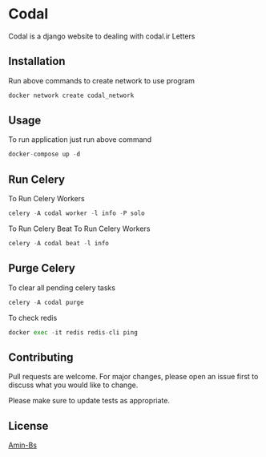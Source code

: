 # Codal

Codal is a django website to dealing with codal.ir Letters

## Installation

Run above commands to create network to use program

```bash
docker network create codal_network
```

## Usage
To run application just run above command
```python
docker-compose up -d
```

## Run Celery
To Run Celery Workers
```python
celery -A codal worker -l info -P solo
```
To Run Celery Beat
To Run Celery Workers
```python
celery -A codal beat -l info
```

## Purge Celery
To clear all pending celery tasks
```python
celery -A codal purge
```

To check redis
```python
docker exec -it redis redis-cli ping
```

## Contributing
Pull requests are welcome. For major changes, please open an issue first to discuss what you would like to change.

Please make sure to update tests as appropriate.

## License
[Amin-Bs](https://choosealicense.com/licenses/mit/)